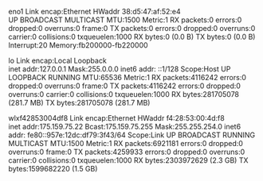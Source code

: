 eno1      Link encap:Ethernet  HWaddr 38:d5:47:af:52:e4  
          UP BROADCAST MULTICAST  MTU:1500  Metric:1
          RX packets:0 errors:0 dropped:0 overruns:0 frame:0
          TX packets:0 errors:0 dropped:0 overruns:0 carrier:0
          collisions:0 txqueuelen:1000 
          RX bytes:0 (0.0 B)  TX bytes:0 (0.0 B)
          Interrupt:20 Memory:fb200000-fb220000 

lo        Link encap:Local Loopback  
          inet addr:127.0.0.1  Mask:255.0.0.0
          inet6 addr: ::1/128 Scope:Host
          UP LOOPBACK RUNNING  MTU:65536  Metric:1
          RX packets:4116242 errors:0 dropped:0 overruns:0 frame:0
          TX packets:4116242 errors:0 dropped:0 overruns:0 carrier:0
          collisions:0 txqueuelen:1000 
          RX bytes:281705078 (281.7 MB)  TX bytes:281705078 (281.7 MB)

wlxf42853004df8 Link encap:Ethernet  HWaddr f4:28:53:00:4d:f8  
          inet addr:175.159.75.22  Bcast:175.159.75.255  Mask:255.255.254.0
          inet6 addr: fe80::957e:12dc:df79:3f43/64 Scope:Link
          UP BROADCAST RUNNING MULTICAST  MTU:1500  Metric:1
          RX packets:6921181 errors:0 dropped:0 overruns:0 frame:0
          TX packets:4259933 errors:0 dropped:0 overruns:0 carrier:0
          collisions:0 txqueuelen:1000 
          RX bytes:2303972629 (2.3 GB)  TX bytes:1599682220 (1.5 GB)


